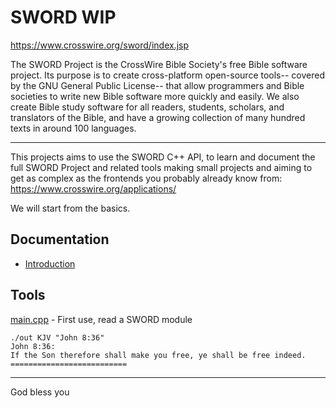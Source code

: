 # SWORD WIP

https://www.crosswire.org/sword/index.jsp

The SWORD Project is the CrossWire Bible Society's free Bible software project. Its purpose is to create cross-platform open-source tools-- covered by the GNU General Public License-- that allow programmers and Bible societies to write new Bible software more quickly and easily. We also create Bible study software for all readers, students, scholars, and translators of the Bible, and have a growing collection of many hundred texts in around 100 languages. 

---

This projects aims to use the SWORD C++ API, to learn and document the full SWORD Project and related tools making small projects and aiming to get as complex as the frontends you probably already know from: https://www.crosswire.org/applications/ 

We will start from the basics.

## Documentation

- [Introduction]()


## Tools

[main.cpp](https://github.com/regalk13/Sword-WIP/blob/main/main.cpp) - First use, read a SWORD module
```
./out KJV "John 8:36"
John 8:36:
If the Son therefore shall make you free, ye shall be free indeed.
==========================
```
---

God bless you
